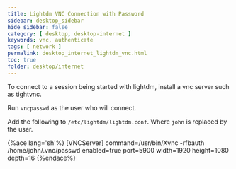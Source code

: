 ```yaml
---
title: Lightdm VNC Connection with Password
sidebar: desktop_sidebar
hide_sidebar: false
category: [ desktop, desktop-internet ]
keywords: vnc, authenticate
tags: [ network ]
permalink: desktop_internet_lightdm_vnc.html
toc: true
folder: desktop/internet
---
```


To connect to a session being started with lightdm, install a vnc server such as tightvnc.

Run ```vncpasswd``` as the user who will connect.

Add the following to ```/etc/lightdm/lightdm.conf```. Where ```john``` is replaced by the user.

{%ace lang='sh'%}
[VNCServer]
command=/usr/bin/Xvnc -rfbauth /home/john/.vnc/passwd
enabled=true
port=5900
width=1920
height=1080
depth=16
{%endace%}
